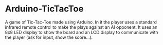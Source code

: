 # Arduino-TicTacToe
A game of Tic-Tac-Toe made using Arduino. In it the player uses a standard infrared remote control to make the plays against an AI opponent.
It uses an 8x8 LED display to show the board and an LCD display to communicate with the player (ask for input, show the score...).

